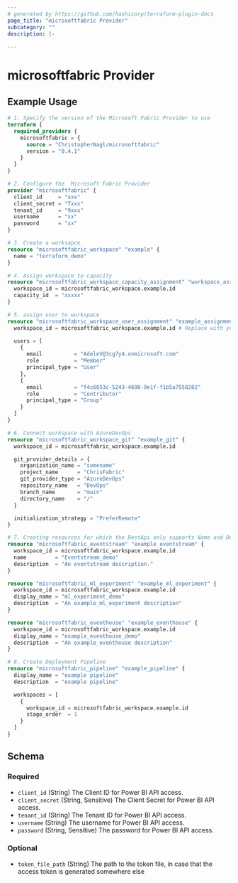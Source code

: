 ```yaml
---
# generated by https://github.com/hashicorp/terraform-plugin-docs
page_title: "microsoftfabric Provider"
subcategory: ""
description: |-
  
---
```


# microsoftfabric Provider



## Example Usage

```terraform
# 1. Specify the version of the Microsoft Fabric Provider to use
terraform {
  required_providers {
    microsoftfabric = {
      source = "ChristopherNagl/microsoftfabric"
      version = "0.4.1"
    }
  }
}

# 2. Configure the  Microsoft Fabric Provider
provider "microsoftfabric" {
  client_id     = "xxx"
  client_secret = "Txxx"
  tenant_id     = "9xxx"
  username      = "xx"
  password      = "xx"
}

# 3. Create a worksapce
resource "microsoftfabric_workspace" "example" {
  name = "terraform_demo"
}

# 4. Assign workspace to capacity
resource "microsoftfabric_workspace_capacity_assignment" "workspace_assignment" {
  workspace_id = microsoftfabric_workspace.example.id
  capacity_id  = "xxxxx"
}

# 5. assign user to workspace
resource "microsoftfabric_workspace_user_assignment" "example_assignment" {
  workspace_id = microsoftfabric_workspace.example.id # Replace with your workspace ID

  users = [
    {
      email          = "AdeleV@3cg7y4.onmicrosoft.com"
      role           = "Member"
      principal_type = "User"
    },
    {
      email          = "f4c6053c-5243-4690-9e1f-f1b5a7558202"
      role           = "Contributor"
      principal_type = "Group"
    }
  ]
}

# 6. Connect workspace with AzureDevOps
resource "microsoftfabric_workspace_git" "example_git" {
  workspace_id = microsoftfabric_workspace.example.id

  git_provider_details = {
    organization_name = "somename"
    project_name      = "ChrisFabric"
    git_provider_type = "AzureDevOps"
    repository_name   = "DevOps"
    branch_name       = "main"
    directory_name    = "/"
  }

  initialization_strategy = "PreferRemote"
}

# 7. Creating resources for which the RestApi only supports Name and Description so far
resource "microsoftfabric_eventstream" "example_eventstream" {
  workspace_id = microsoftfabric_workspace.example.id
  name         = "Eventstream_demo"
  description  = "An eventstream description."
}

resource "microsoftfabric_ml_experiment" "example_ml_experiment" {
  workspace_id = microsoftfabric_workspace.example.id
  display_name = "ml_experiment_demo"
  description  = "An example_ml_experiment description"
}

resource "microsoftfabric_eventhouse" "example_eventhouse" {
  workspace_id = microsoftfabric_workspace.example.id
  display_name = "example_eventhouse_demo"
  description  = "An example_eventhouse description"
}

# 8. Create Deployment Pipeline
resource "microsoftfabric_pipeline" "example_pipeline" {
  display_name = "example pipeline"
  description  = "example pipeline"

  workspaces = [
    {
      workspace_id = microsoftfabric_workspace.example.id
      stage_order  = 1
    }
  ]
}
```

## Schema

### Required

- `client_id` (String) The Client ID for Power BI API access.
- `client_secret` (String, Sensitive) The Client Secret for Power BI API access.
- `tenant_id` (String) The Tenant ID for Power BI API access.
- `username` (String) The username for Power BI API access.
- `password` (String, Sensitive) The password for Power BI API access.

### Optional

- `token_file_path` (String) The path to the token file, in case that the access token is generated somewhere else
